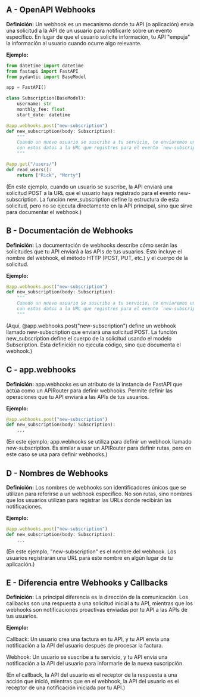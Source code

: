 ## A - OpenAPI Webhooks

**Definición:** Un webhook es un mecanismo donde tu API (o aplicación) envía una solicitud a la API de un usuario para notificarle sobre un evento específico. En lugar de que el usuario solicite información, tu API "empuja" la información al usuario cuando ocurre algo relevante.

**Ejemplo:**

```Python
from datetime import datetime
from fastapi import FastAPI
from pydantic import BaseModel

app = FastAPI()

class Subscription(BaseModel):
    username: str
    monthly_fee: float
    start_date: datetime

@app.webhooks.post("new-subscription")
def new_subscription(body: Subscription):
    """
    Cuando un nuevo usuario se suscribe a tu servicio, te enviaremos una solicitud POST
    con estos datos a la URL que registres para el evento `new-subscription` en el dashboard.
    """

@app.get("/users/")
def read_users():
    return ["Rick", "Morty"]
```

(En este ejemplo, cuando un usuario se suscribe, la API enviará una solicitud POST a la URL que el usuario haya registrado para el evento new-subscription. La función new_subscription define la estructura de esta solicitud, pero no se ejecuta directamente en la API principal, sino que sirve para documentar el webhook.)

## B - Documentación de Webhooks

**Definición:** La documentación de webhooks describe cómo serán las solicitudes que tu API enviará a las APIs de tus usuarios. Esto incluye el nombre del webhook, el método HTTP (POST, PUT, etc.) y el cuerpo de la solicitud.

**Ejemplo:**

```Python
@app.webhooks.post("new-subscription")
def new_subscription(body: Subscription):
    """
    Cuando un nuevo usuario se suscribe a tu servicio, te enviaremos una solicitud POST
    con estos datos a la URL que registres para el evento `new-subscription` en el dashboard.
    """
```

(Aquí, @app.webhooks.post("new-subscription") define un webhook llamado new-subscription que enviará una solicitud POST. La función new_subscription define el cuerpo de la solicitud usando el modelo Subscription. Esta definición no ejecuta código, sino que documenta el webhook.)

## C - app.webhooks

**Definición:** app.webhooks es un atributo de la instancia de FastAPI que actúa como un APIRouter para definir webhooks. Permite definir las operaciones que tu API enviará a las APIs de tus usuarios.

**Ejemplo:**

```Python
@app.webhooks.post("new-subscription")
def new_subscription(body: Subscription):
    ...
```

(En este ejemplo, app.webhooks se utiliza para definir un webhook llamado new-subscription. Es similar a usar un APIRouter para definir rutas, pero en este caso se usa para definir webhooks.)

## D - Nombres de Webhooks

**Definición:** Los nombres de webhooks son identificadores únicos que se utilizan para referirse a un webhook específico. No son rutas, sino nombres que los usuarios utilizan para registrar las URLs donde recibirán las notificaciones.

**Ejemplo:**

```Python
@app.webhooks.post("new-subscription")
def new_subscription(body: Subscription):
    ...
```

(En este ejemplo, "new-subscription" es el nombre del webhook. Los usuarios registrarán una URL para este nombre en algún lugar de tu aplicación.)

## E - Diferencia entre Webhooks y Callbacks

**Definición:** La principal diferencia es la dirección de la comunicación. Los callbacks son una respuesta a una solicitud inicial a tu API, mientras que los webhooks son notificaciones proactivas enviadas por tu API a las APIs de tus usuarios.

**Ejemplo:**

Callback: Un usuario crea una factura en tu API, y tu API envía una notificación a la API del usuario después de procesar la factura.

Webhook: Un usuario se suscribe a tu servicio, y tu API envía una notificación a la API del usuario para informarle de la nueva suscripción.

(En el callback, la API del usuario es el receptor de la respuesta a una acción que inició, mientras que en el webhook, la API del usuario es el receptor de una notificación iniciada por tu API.)
